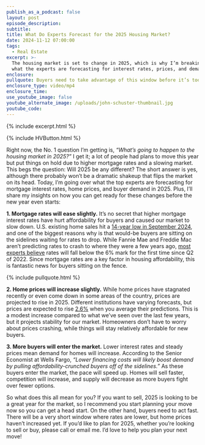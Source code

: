 ```yaml
---
publish_as_a_podcast: false
layout: post
episode_description:
subtitle:
title: What Do Experts Forecast for the 2025 Housing Market?
date: 2024-11-12 07:00:00
tags:
  - Real Estate
excerpt: >-
  The housing market is set to change in 2025, which is why I’m breaking down
  what the experts are forecasting for interest rates, prices, and demand.
enclosure:
pullquote: Buyers need to take advantage of this window before it’s too late.
enclosure_type: video/mp4
enclosure_time:
use_youtube_image: false
youtube_alternate_image: /uploads/john-schuster-thumbnail.jpg
youtube_code:
---
```

{% include excerpt.html %}

{% include HVButton.html %}

Right now, the No. 1 question I’m getting is, *“What’s going to happen to the housing market in 2025?”* I get it; a lot of people had plans to move this year but put things on hold due to higher mortgage rates and a slowing market. This begs the question: Will 2025 be any different? The short answer is yes, although there probably won’t be a dramatic shakeup that flips the market on its head. Today, I’m going over what the top experts are forecasting for mortgage interest rates, home prices, and buyer demand in 2025. Plus, I’ll share my insights on how you can get ready for these changes before the new year even starts:

**1\. Mortgage rates will ease slightly.** It’s no secret that higher mortgage interest rates have hurt affordability for buyers and caused our market to slow down. U.S. existing home sales hit a [14-year low in September 2024](https://www.reuters.com/markets/us/us-existing-home-sales-fall-14-year-low-september-2024-10-23/), and one of the biggest reasons why is that would-be buyers are sitting on the sidelines waiting for rates to drop. While Fannie Mae and Freddie Mac aren’t predicting rates to crash to where they were a few years ago, [most experts believe](https://www.keepingcurrentmatters.com/2024/10/21/what-to-expect-from-mortgage-rates-and-home-prices-in-2025) rates will fall below the 6% mark for the first time since Q2 of 2022. Since mortgage rates are a key factor in housing affordability, this is fantastic news for buyers sitting on the fence.

{% include pullquote.html %}

**2\. Home prices will increase slightly.** While home prices have stagnated recently or even come down in some areas of the country, prices are projected to rise in 2025. Different institutions have varying forecasts, but prices are expected to rise [2\.6%](https://www.keepingcurrentmatters.com/2024/10/21/what-to-expect-from-mortgage-rates-and-home-prices-in-2025) when you average their predictions. This is a modest increase compared to what we’ve seen over the last few years, but it projects stability for our market. Homeowners don’t have to worry about prices crashing, while things will stay relatively affordable for new buyers.

**3\. More buyers will enter the market.** Lower interest rates and steady prices mean demand for homes will increase. According to the Senior Economist at Wells Fargo, *“Lower financing costs will likely boost demand by pulling affordability-crunched buyers off of the sidelines.”* As these buyers enter the market, the pace will speed up. Homes will sell faster, competition will increase, and supply will decrease as more buyers fight over fewer options.

So what does this all mean for you? If you want to sell, 2025 is looking to be a great year for the market, so I recommend you start planning your move now so you can get a head start. On the other hand, buyers need to act fast. There will be a very short window where rates are lower, but home prices haven’t increased yet. If you’d like to plan for 2025, whether you’re looking to sell or buy, please call or email me. I’d love to help you plan your next move!